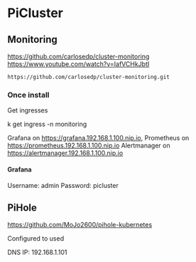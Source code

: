 # PiCluster

## Monitoring

https://github.com/carlosedp/cluster-monitoring
https://www.youtube.com/watch?v=IafVCHkJbtI

```
https://github.com/carlosedp/cluster-monitoring.git
```

### Once install

Get ingresses

k get ingress -n monitoring

Grafana on https://grafana.192.168.1.100.nip.io,
Prometheus on https://prometheus.192.168.1.100.nip.io
Alertmanager on https://alertmanager.192.168.1.100.nip.io

#### Grafana

Username: admin
Password: picluster

## PiHole

https://github.com/MoJo2600/pihole-kubernetes

Configured to used

DNS IP: 192.168.1.101
